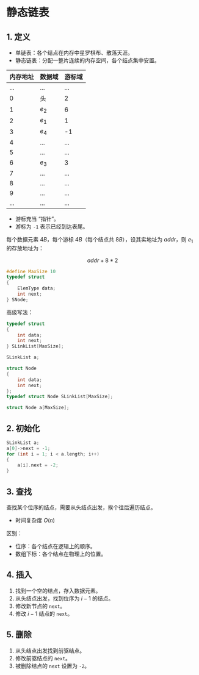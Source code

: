 # 静态链表

## 1. 定义

- 单链表：各个结点在内存中星罗棋布、散落天涯。
- 静态链表：分配一整片连续的内存空间，各个结点集中安置。

| 内存地址 | 数据域 | 游标域 |
| -------- | ------ | ------ |
| ...      | ...    | ...    |
| 0        | 头     | 2      |
| 1        | $e_2$  | 6      |
| 2        | $e_1$  | 1      |
| 3        | $e_4$  | -1     |
| 4        | ...    | ...    |
| 5        | ...    | ...    |
| 6        | $e_3$  | 3      |
| 7        | ...    | ...    |
| 8        | ...    | ...    |
| 9        | ...    | ...    |
| ...      | ...    | ...    |

- 游标充当 “指针”。
- 游标为 `-1` 表示已经到达表尾。

每个数据元素 $4B$，每个游标 $4B$（每个结点共 $8B$），设其实地址为 $addr$，则 $e_1$ 的存放地址为：

$$
addr + 8*2
$$

```cpp
#define MaxSize 10
typedef struct
{
    ElemType data;
    int next;
} SNode;
```

高级写法：

```cpp
typedef struct
{
    int data;
    int next;
} SLinkList[MaxSize];
```

```cpp
SLinkList a;
```

```cpp
struct Node
{
    int data;
    int next;
};
typedef struct Node SLinkList[MaxSize];
```

```cpp
struct Node a[MaxSize];
```

## 2. 初始化

```cpp
SLinkList a;
a[0]->next = -1;
for (int i = 1; i < a.length; i++)
{
    a[i].next = -2;
}
```

## 3. 查找

查找某个位序的结点，需要从头结点出发，挨个往后遍历结点。

- 时间复杂度 $O(n)$

区别：

- 位序：各个结点在逻辑上的顺序。
- 数组下标：各个结点在物理上的位置。

## 4. 插入

1. 找到一个空的结点，存入数据元素。
2. 从头结点出发，找到位序为 $i-1$ 的结点。
3. 修改新节点的 `next`。
4. 修改 $i-1$ 结点的 `next`。

## 5. 删除

1. 从头结点出发找到前驱结点。
2. 修改前驱结点的 `next`。
3. 被删除结点的 `next` 设置为 `-2`。
